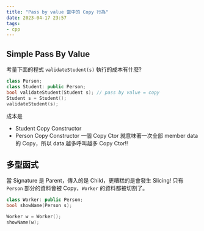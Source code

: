 ```yaml
---
title: "Pass by value 當中的 Copy 行為"
date: 2023-04-17 23:57
tags:
- cpp
---
```


## Simple Pass By Value
考量下面的程式 `validateStudent(s)` 執行的成本有什麼?

```cpp
class Person;
class Student: public Person;
bool validateStudent(Student s); // pass by value = copy
Student s = Student();
validateStudent(s); 
```

成本是
- Student Copy Constructor
- Person Copy Constructor
一個 Copy Ctor 就意味著一次全部 member data 的 Copy，所以 data 越多呼叫越多 Copy Ctor!! 

## 多型函式
當 Signature 是 Parent，傳入的是 Child，更糟糕的是會發生 Slicing! 只有 `Person` 部分的資料會被 Copy，`Worker` 的資料都被切割了。

```cpp
class Worker: public Person;
bool showName(Person s);

Worker w = Worker();
showName(w);
```